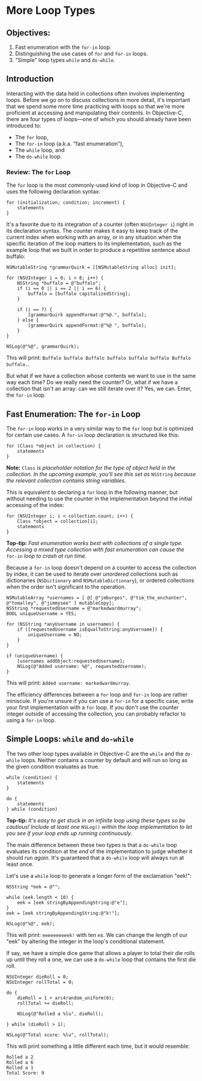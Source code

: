 # More Loop Types

## Objectives:

1. Fast enumeration with the `for-in` loop.
2. Distinguishing the use cases of `for` and `for-in` loops.
3. "Simple" loop types `while` and `do-while`.

## Introduction

Interacting with the data held in collections often involves implementing loops. Before we go on to discuss collections in more detail, it's important that we spend some more time practicing with loops so that we're more proficient at accessing and manipulating their contents. In Objective-C, there are four types of loops—one of which you should already have been introduced to:

  * The `for` loop,
  * The `for-in` loop (a.k.a. "fast enumeration"),
  * The `while` loop, and
  * The `do-while` loop.

### Review: The `for` Loop

The `for` loop is the most commonly-used kind of loop in Objective-C and uses the following declaration syntax:

```objc
for (initialization; condition; increment) {
    statements
}
```
It's a favorite due to its integration of a counter (often `NSUInteger i`) right in its declaration syntax. The counter makes it easy to keep track of the current index when working with an array, or in any situation when the specific iteration of the loop matters to its implementation, such as the example loop that we built in order to produce a repetitive sentence about buffalo:

```objc
NSMutableString *grammarQuirk = [[NSMutableString alloc] init];

for (NSUInteger i = 0; i < 8; i++) {
    NSString *buffalo = @"buffalo";
    if (i == 0 || i == 2 || i == 6) {
        buffalo = [buffalo capitalizedString];
    }

    if (i == 7) {
        [grammarQuirk appendFormat:@"%@.", buffalo];
    } else {
        [grammarQuirk appendFormat:@"%@ ", buffalo];
    }
}

NSLog(@"%@", grammarQuirk);
```
This will print: `Buffalo buffalo Buffalo buffalo buffalo buffalo Buffalo buffalo.`.

But what if we have a collection whose contents we want to use in the same way each time? Do we really need the counter? Or, what if we have a collection that isn't an array: can we still iterate over it? Yes, we can. Enter, the `for-in` loop.

## Fast Enumeration: The `for-in` Loop

The `for-in` loop works in a very similar way to the `for` loop but is optimized for certain use cases. A `for-in` loop declaration is structured like this:

```objc
for (Class *object in collection) {
    statements
}
```
**Note:** `Class` *is placeholder notation for the type of object held in the collection. In the upcoming example, you'll see this set as* `NSString` *because the relevant collection contains string variables.*

This is equivalent to declaring a `for` loop in the following manner, but without needing to use the counter in the implementation beyond the initial accessing of the index:

```objc
for (NSUInteger i; i < collection.count; i++) {
    Class *object = collection[i];
    statements
}
```
**Top-tip:** *Fast enumeration works best with collections of a single type. Accessing a mixed type collection with fast enumeration can cause the* `for-in` *loop to crash at run time.*

Because a `for-in` loop doesn't depend on a counter to access the collection by index, it can be used to iterate over *unordered* collections such as dictionaries (`NSDictionary` and `NSMutableDictionary`), or ordered collections when the order isn't significant to the operation.

```objc
NSMutableArray *usernames = [ @[ @"jmburges", @"tim_the_enchanter", @"tomalley", @"jimmysee" ] mutableCopy];
NSString *requestedUsername = @"markedwardmurray";
BOOL uniqueUsername = YES;
    
for (NSString *anyUsername in usernames) {
    if ([requestedUsername isEqualToString:anyUsername]) {
        uniqueUsername = NO;
    }
}
    
if (uniqueUsername) {
    [usernames addObject:requestedUsername];
    NSLog(@"Added username: %@", requestedUsername);
}
```
This will print: `Added username: markedwardmurray`.

The efficiency differences between a `for` loop and `for-in` loop are rather miniscule. If you're unsure if you can use a `for-in` for a specific case, write your first implementation with a `for` loop. If you don't use the counter integer outside of accessing the collection, you can probably refactor to using a `for-in` loop.

## Simple Loops: `while` and `do-while`

The two other loop types available in Objective-C are the `while` and the `do-while` loops. Neither contains a counter by default and will run so long as the given condition evaluates as true.

```objc
while (condition) {
    statements
}
```

```objc
do {
    statements
} while (condition)
```

**Top-tip:** *It's easy to get stuck in an infinite loop using these types so be cautious! Include at least one* `NSLog()` *within the loop implementation to let you see if your loop ends up running continuously.*

The main difference between these two types is that a `do-while` loop evaluates its condition at the *end* of the implementation to judge whether it should run *again*. It's guaranteed that a `do-while` loop will always run at least once.

Let's use a `while` loop to generate a longer form of the exclamation "eek!":

```objc
NSString *eek = @"";

while (eek.length < 10) {
    eek = [eek stringByAppendingString:@"e"];
}
eek = [eek stringByAppendingString:@"k!"];

NSLog(@"%@", eek);
```
This will print: `eeeeeeeeeek!` with ten `e`s. We can change the length of our "eek" by altering the integer in the loop's conditional statement.

If say, we have a simple dice game that allows a player to total their die rolls up until they roll a one, we can use a `do-while` loop that contains the first die roll.

```objc
NSUInteger dieRoll = 0;
NSUInteger rollTotal = 0;

do {
    dieRoll = 1 + arc4random_uniform(6);
    rollTotal += dieRoll;
        
    NSLog(@"Rolled a %lu", dieRoll);
    
} while (dieRoll > 1);

NSLog(@"Total score: %lu", rollTotal);
```
This will print something a little different each time, but it would resemble:

```
Rolled a 2
Rolled a 6
Rolled a 1
Total Score: 9
```










